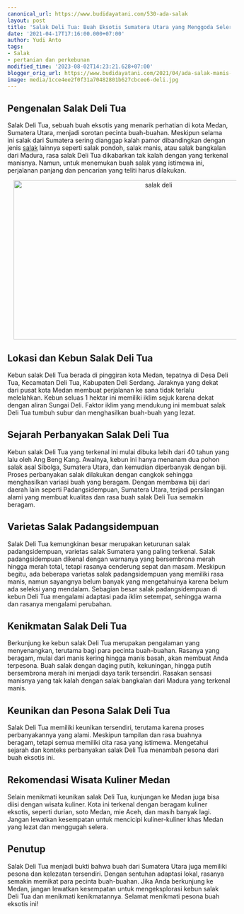 ```yaml
---
canonical_url: https://www.budidayatani.com/530-ada-salak
layout: post
title: 'Salak Deli Tua: Buah Eksotis Sumatera Utara yang Menggoda Selera'
date: '2021-04-17T17:16:00.000+07:00'
author: Yudi Anto
tags:
- Salak
- pertanian dan perkebunan
modified_time: '2023-08-02T14:23:21.628+07:00'
blogger_orig_url: https://www.budidayatani.com/2021/04/ada-salak-manis-di-deli-tua.html
image: media/1cce4ee2f0f31a70482801b627cbcee6-deli.jpg
---
```

<h2>Pengenalan Salak Deli Tua</h2><p>Salak Deli Tua, sebuah buah eksotis yang menarik perhatian di kota Medan, Sumatera Utara, menjadi sorotan pecinta buah-buahan. Meskipun selama ini salak dari Sumatera sering dianggap kalah pamor dibandingkan dengan jenis <a href="https://www.budidayatani.com/search/label/Salak">salak</a> lainnya seperti salak pondoh, salak manis, atau salak bangkalan dari Madura, rasa salak Deli Tua dikabarkan tak kalah dengan yang terkenal manisnya. Namun, untuk menemukan buah salak yang istimewa ini, perjalanan panjang dan pencarian yang teliti harus dilakukan.</p><div class="separator" style="clear: both; text-align: center;"><a href="https://blogger.googleusercontent.com/img/b/R29vZ2xl/AVvXsEgiq_GkHujQt7b2oCus71ZBL0utqRDnw5qtRdJAojPzS4esgllMa4eFKwUHMbY8Eh4U7zLuRc4q_4OAiYVys5pATHPevC8IfnLYp_1TkldRoKCd1fVhKgVXORi-S7V8p7HNmXF94C1ph3M6EX9tZUX4mEgfvIRED43ssvwl6k--PROUeAZcH7Obsh5zNYVK/s2135/deli.jpg" imageanchor="1" style="margin-left: 1em; margin-right: 1em;"><img alt="salak deli" border="0" data-original-height="1200" data-original-width="2135" height="360" src="https://blogger.googleusercontent.com/img/b/R29vZ2xl/AVvXsEgiq_GkHujQt7b2oCus71ZBL0utqRDnw5qtRdJAojPzS4esgllMa4eFKwUHMbY8Eh4U7zLuRc4q_4OAiYVys5pATHPevC8IfnLYp_1TkldRoKCd1fVhKgVXORi-S7V8p7HNmXF94C1ph3M6EX9tZUX4mEgfvIRED43ssvwl6k--PROUeAZcH7Obsh5zNYVK/w640-h360/deli.jpg" width="640" /></a></div><h2>Lokasi dan Kebun Salak Deli Tua</h2><p>Kebun salak Deli Tua berada di pinggiran kota Medan, tepatnya di Desa Deli Tua, Kecamatan Deli Tua, Kabupaten Deli Serdang. Jaraknya yang dekat dari pusat kota Medan membuat perjalanan ke sana tidak terlalu melelahkan. Kebun seluas 1 hektar ini memiliki iklim sejuk karena dekat dengan aliran Sungai Deli. Faktor iklim yang mendukung ini membuat salak Deli Tua tumbuh subur dan menghasilkan buah-buah yang lezat.</p><h2>Sejarah Perbanyakan Salak Deli Tua</h2><p>Kebun salak Deli Tua yang terkenal ini mulai dibuka lebih dari 40 tahun yang lalu oleh Ang Beng Kang. Awalnya, kebun ini hanya menanam dua pohon salak asal Sibolga, Sumatera Utara, dan kemudian diperbanyak dengan biji. Proses perbanyakan salak dilakukan dengan cangkok sehingga menghasilkan variasi buah yang beragam. Dengan membawa biji dari daerah lain seperti Padangsidempuan, Sumatera Utara, terjadi persilangan alami yang membuat kualitas dan rasa buah salak Deli Tua semakin beragam.</p><h2>Varietas Salak Padangsidempuan</h2><p>Salak Deli Tua kemungkinan besar merupakan keturunan salak padangsidempuan, varietas salak Sumatera yang paling terkenal. Salak padangsidempuan dikenal dengan warnanya yang bersembrona merah hingga merah total, tetapi rasanya cenderung sepat dan masam. Meskipun begitu, ada beberapa varietas salak padangsidempuan yang memiliki rasa manis, namun sayangnya belum banyak yang mengetahuinya karena belum ada seleksi yang mendalam. Sebagian besar salak padangsidempuan di kebun Deli Tua mengalami adaptasi pada iklim setempat, sehingga warna dan rasanya mengalami perubahan.</p><h2>Kenikmatan Salak Deli Tua</h2><p>Berkunjung ke kebun salak Deli Tua merupakan pengalaman yang menyenangkan, terutama bagi para pecinta buah-buahan. Rasanya yang beragam, mulai dari manis kering hingga manis basah, akan membuat Anda terpesona. Buah salak dengan daging putih, kekuningan, hingga putih bersembrona merah ini menjadi daya tarik tersendiri. Rasakan sensasi manisnya yang tak kalah dengan salak bangkalan dari Madura yang terkenal manis.</p><h2>Keunikan dan Pesona Salak Deli Tua</h2><p>Salak Deli Tua memiliki keunikan tersendiri, terutama karena proses perbanyakannya yang alami. Meskipun tampilan dan rasa buahnya beragam, tetapi semua memiliki cita rasa yang istimewa. Mengetahui sejarah dan konteks perbanyakan salak Deli Tua menambah pesona dari buah eksotis ini.</p><h2>Rekomendasi Wisata Kuliner Medan</h2><p>Selain menikmati keunikan salak Deli Tua, kunjungan ke Medan juga bisa diisi dengan wisata kuliner. Kota ini terkenal dengan beragam kuliner eksotis, seperti durian, soto Medan, mie Aceh, dan masih banyak lagi. Jangan lewatkan kesempatan untuk mencicipi kuliner-kuliner khas Medan yang lezat dan menggugah selera.</p><h2>Penutup</h2><p>Salak Deli Tua menjadi bukti bahwa buah dari Sumatera Utara juga memiliki pesona dan kelezatan tersendiri. Dengan sentuhan adaptasi lokal, rasanya semakin memikat para pecinta buah-buahan. Jika Anda berkunjung ke Medan, jangan lewatkan kesempatan untuk mengeksplorasi kebun salak Deli Tua dan menikmati kenikmatannya. Selamat menikmati pesona buah eksotis ini!</p>
